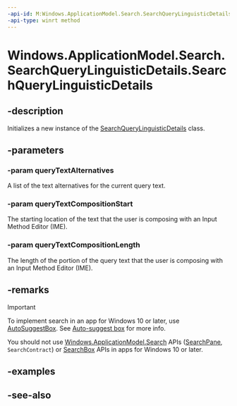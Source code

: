 ```yaml
---
-api-id: M:Windows.ApplicationModel.Search.SearchQueryLinguisticDetails.#ctor(Windows.Foundation.Collections.IIterable{System.String},System.UInt32,System.UInt32)
-api-type: winrt method
---
```


<!-- Method syntax
public SearchQueryLinguisticDetails(Windows.Foundation.Collections.IIterable<System.String> queryTextAlternatives, System.UInt32 queryTextCompositionStart, System.UInt32 queryTextCompositionLength)
-->

# Windows.ApplicationModel.Search.SearchQueryLinguisticDetails.SearchQueryLinguisticDetails

## -description

Initializes a new instance of the [SearchQueryLinguisticDetails](searchquerylinguisticdetails.md) class.

## -parameters

### -param queryTextAlternatives

A list of the text alternatives for the current query text.

### -param queryTextCompositionStart

The starting location of the text that the user is composing with an Input Method Editor (IME).

### -param queryTextCompositionLength

The length of the portion of the query text that the user is composing with an Input Method Editor (IME).

## -remarks

> [!IMPORTANT]
> To implement search in an app for Windows 10 or later, use [AutoSuggestBox](/uwp/api/windows.ui.xaml.controls.autosuggestbox). See [Auto-suggest box](/windows/apps/design/controls/auto-suggest-box) for more info.
>
> You should not use [Windows.ApplicationModel.Search](/uwp/api/windows.applicationmodel.search) APIs ([SearchPane](/uwp/api/windows.applicationmodel.search.searchpane), `SearchContract`) or [SearchBox](../windows.ui.xaml.controls/searchbox.md) APIs in apps for Windows 10 or later.

## -examples

## -see-also
